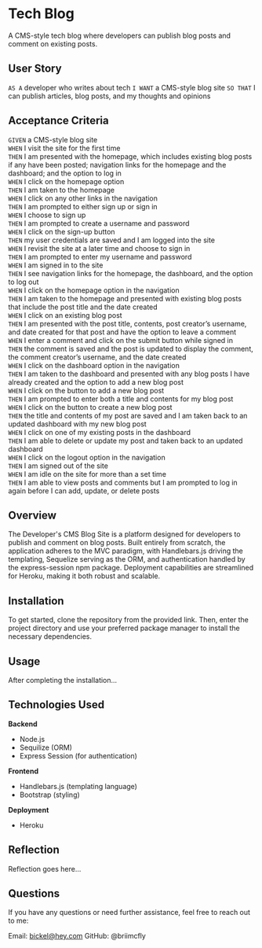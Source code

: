 # Tech Blog
A CMS-style tech blog where developers can publish blog posts and comment on existing posts. 

## User Story
`AS A` developer who writes about tech
`I WANT` a CMS-style blog site
`SO THAT` I can publish articles, blog posts, and my thoughts and opinions

## Acceptance Criteria 
`GIVEN` a CMS-style blog site <br>
`WHEN` I visit the site for the first time <br> 
`THEN` I am presented with the homepage, which includes existing blog posts if any have been posted; navigation links for the homepage and the dashboard; and the option to log in <br>
`WHEN` I click on the homepage option <br>
`THEN` I am taken to the homepage <br>
`WHEN` I click on any other links in the navigation <br>
`THEN` I am prompted to either sign up or sign in <br>
`WHEN` I choose to sign up <br>
`THEN` I am prompted to create a username and password <br>
`WHEN` I click on the sign-up button <br>
`THEN` my user credentials are saved and I am logged into the site <br>
`WHEN` I revisit the site at a later time and choose to sign in <br>
`THEN` I am prompted to enter my username and password <br>
`WHEN` I am signed in to the site <br>
`THEN` I see navigation links for the homepage, the dashboard, and the option to log out <br>
`WHEN` I click on the homepage option in the navigation <br>
`THEN` I am taken to the homepage and presented with existing blog posts that include the post title and the date created <br>
`WHEN` I click on an existing blog post <br>
`THEN` I am presented with the post title, contents, post creator’s username, and date created for that post and have the option to leave a comment <br>
`WHEN` I enter a comment and click on the submit button while signed in <br>
`THEN` the comment is saved and the post is updated to display the comment, the comment creator’s username, and the date created <br>
`WHEN` I click on the dashboard option in the navigation <br>
`THEN` I am taken to the dashboard and presented with any blog posts I have already created and the option to add a new blog post <br>
`WHEN` I click on the button to add a new blog post  <br>
`THEN` I am prompted to enter both a title and contents for my blog post <br>
`WHEN` I click on the button to create a new blog post <br>
`THEN` the title and contents of my post are saved and I am taken back to an updated dashboard with my new blog post <br>
`WHEN` I click on one of my existing posts in the dashboard <br>
`THEN` I am able to delete or update my post and taken back to an updated dashboard <br>
`WHEN` I click on the logout option in the navigation <br>
`THEN` I am signed out of the site <br>
`WHEN` I am idle on the site for more than a set time <br>
`THEN` I am able to view posts and comments but I am prompted to log in again before I can add, update, or delete posts <br>

## Overview 
The Developer's CMS Blog Site is a platform designed for developers to publish and comment on blog posts. Built entirely from scratch, the application adheres to the MVC paradigm, with Handlebars.js driving the templating, Sequelize serving as the ORM, and authentication handled by the express-session npm package. Deployment capabilities are streamlined for Heroku, making it both robust and scalable.

## Installation 
To get started, clone the repository from the provided link. Then, enter the project directory and use your preferred package manager to install the necessary dependencies.

## Usage 
After completing the installation... 

## Technologies Used 
**Backend**
* Node.js
* Sequilize (ORM)
* Express Session (for authentication)

**Frontend**
* Handlebars.js (templating language)
* Bootstrap (styling)

**Deployment**
* Heroku 

## Reflection
Reflection goes here... 

## Questions
If you have any questions or need further assistance, feel free to reach out to me:

Email: bickel@hey.com
GitHub: @briimcfly